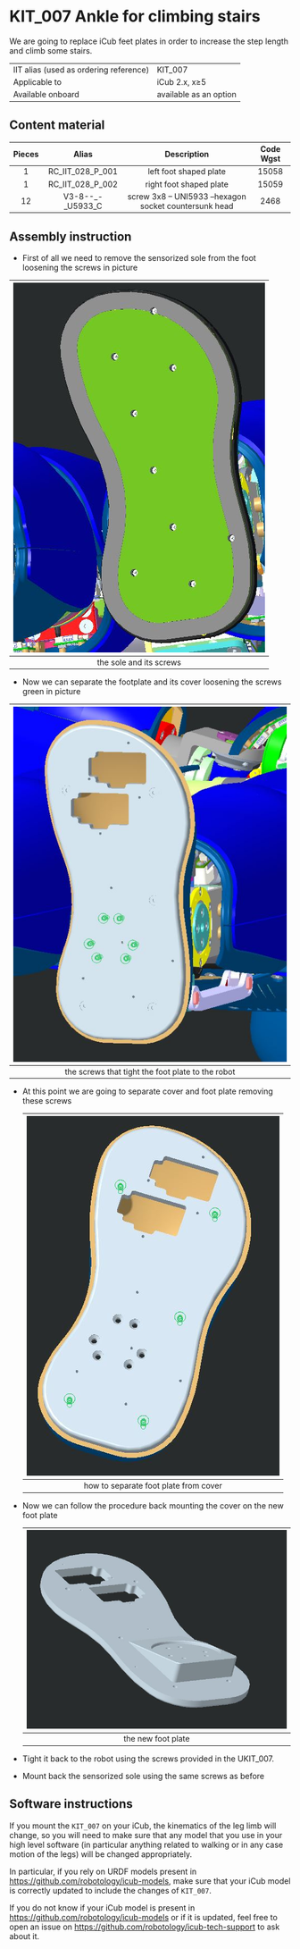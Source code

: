 # KIT_007 Ankle for climbing stairs




We are going to replace iCub feet plates in order to increase the step length and climb some stairs.

|       |       	          |
|   :--- |    :-----------           |
|    IIT alias (used as ordering reference)| KIT_007 |
|    Applicable to|iCub 2.x, x≥5|
|Available onboard |available as an option|


## Content material

|  Pieces |     Alias    	          |          Description                        |  Code Wgst |
|   :---: |    :-----------:            |     :---:                                   |   :---:   |
|   1   | RC_IIT_028_P_001 | left foot shaped plate | 15058 |
|   1   | RC_IIT_028_P_002 | right foot shaped plate |15059|
| 12 | V3-8--_-_U5933_C | screw 3x8 – UNI5933 –hexagon socket countersunk head |2468|

## Assembly instruction

- First of all we need to remove the sensorized sole from the foot loosening the screws in picture

| ![](img/sole.jpg) |
|:-----------------------------------------------------------: |
| the sole and its screws |



- Now we can separate the footplate and its cover loosening the screws green in picture

| ![](img/foot.jpg) |
| :-----------------------------------------------------------: |
|  the screws that tight the foot plate to the robot |


- At this point we are going to separate cover and foot plate removing these screws

    | ![](img/cover.jpg) |
    | :-----------------------------------------------: |
    |       how to separate foot plate from cover       |

- Now we can follow the procedure back mounting the cover on the new foot plate

    | ![](img/new_foot.jpg) |
    | :--------------------------------------------------: |
    |                  the new foot plate                  |

- Tight it back to the robot using the screws provided in the UKIT_007.

- Mount back the sensorized sole using the same screws as before

## Software instructions

If you mount the `KIT_007` on your iCub, the kinematics of the leg limb will change, so you will need to make sure that any model that you use in your high level software  (in particular anything related to walking or in any case motion of the legs) will be changed appropriately.

In particular, if you rely on URDF models present in https://github.com/robotology/icub-models, make sure that your iCub model is correctly updated to include the changes of `KIT_007`.

If you do not know if your iCub model is present in https://github.com/robotology/icub-models or if it is updated, feel free to open an issue on https://github.com/robotology/icub-tech-support to ask about it. 

